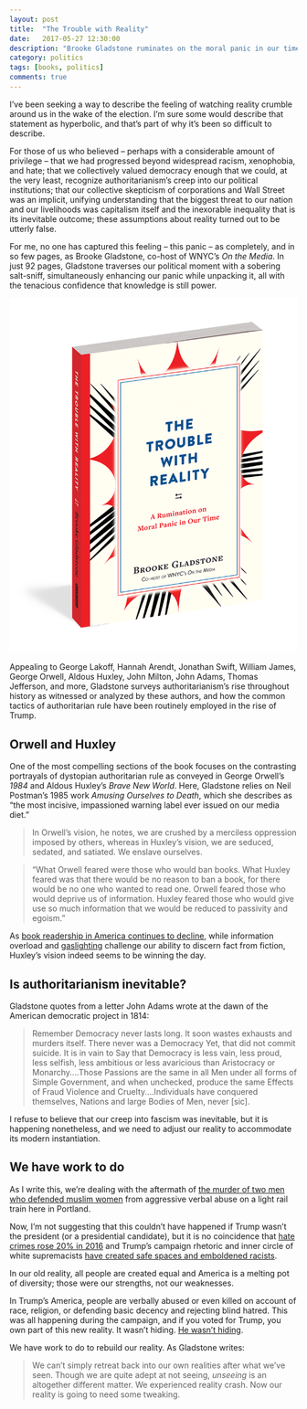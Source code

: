 ```yaml
---
layout: post
title:  "The Trouble with Reality"
date:   2017-05-27 12:30:00
description: "Brooke Gladstone ruminates on the moral panic in our time."
category: politics
tags: [books, politics]
comments: true
---
```


I’ve been seeking a way to describe the feeling of watching reality crumble around us in the wake of the election. I’m sure some would describe that statement as hyperbolic, and that’s part of why it’s been so difficult to describe.

For those of us who believed – perhaps with a considerable amount of privilege – that we had progressed beyond widespread racism, xenophobia, and hate; that we collectively valued democracy enough that we could, at the very least, recognize authoritarianism’s creep into our political institutions; that our collective skepticism of corporations and Wall Street was an implicit, unifying understanding that the biggest threat to our nation and our livelihoods was capitalism itself and the inexorable inequality that is its inevitable outcome; these assumptions about reality turned out to be utterly false. 

For me, no one has captured this feeling – this panic – as completely, and in so few pages, as Brooke Gladstone, co-host of WNYC’s _On the Media_. In just 92 pages, Gladstone traverses our political moment with a sobering salt-sniff, simultaneously enhancing our panic while unpacking it, all with the tenacious confidence that knowledge is still power.

![The Trouble with Reality book cover](../assets/images/trouble_reality.png)

Appealing to George Lakoff, Hannah Arendt, Jonathan Swift, William James, George Orwell, Aldous Huxley, John Milton, John Adams, Thomas Jefferson, and more, Gladstone surveys authoritarianism’s rise throughout history as witnessed or analyzed by these authors, and how the common tactics of authoritarian rule have been routinely employed in the rise of Trump.

## Orwell and Huxley

One of the most compelling sections of the book focuses on the contrasting portrayals of dystopian authoritarian rule as conveyed in George Orwell’s _1984_ and Aldous Huxley’s _Brave New World_. Here, Gladstone relies on Neil Postman’s 1985 work _Amusing Ourselves to Death_, which she describes as “the most incisive, impassioned warning label ever issued on our media diet.”

> In Orwell’s vision, he notes, we are crushed by a merciless oppression imposed by others, whereas in Huxley’s vision, we are seduced, sedated, and satiated. We enslave ourselves.

 > “What Orwell feared were those who would ban books. What Huxley feared was that there would be no reason to ban a book, for there would be no one who wanted to read one. Orwell feared those who would deprive us of information. Huxley feared those who would give use so much information that we would be reduced to passivity and egoism.”
 
As [book readership in America continues to decline](http://www.latimes.com/books/jacketcopy/la-et-jc-fewer-americans-reading-books-20151021-story.html), while information overload and [gaslighting](https://www.washingtonpost.com/posteverything/wp/2016/11/07/the-trump-campaigns-war-on-reality-made-me-question-what-i-saw/?utm_term=.7f619b918257) challenge our ability to discern fact from fiction, Huxley’s vision indeed seems to be winning the day.

## Is authoritarianism inevitable?

Gladstone quotes from a letter John Adams wrote at the dawn of the American democratic project in 1814:

> Remember Democracy never lasts long. It soon wastes exhausts and murders itself. There never was a Democracy Yet, that did not commit suicide. It is in vain to Say that Democracy is less vain, less proud, less selfish, less ambitious or less avaricious than Aristocracy or Monarchy....Those Passions are the same in all Men under all forms of Simple Government, and when unchecked, produce the same Effects of Fraud Violence and Cruelty....Individuals have conquered themselves, Nations and large Bodies of Men, never [sic].

I refuse to believe that our creep into fascism was inevitable, but it is happening nonetheless, and we need to adjust our reality to accommodate its modern instantiation.

## We have work to do

As I write this, we’re dealing with the aftermath of [the murder of two men who defended muslim women](http://www.oregonlive.com/portland/index.ssf/2017/05/police_responding_to_ne_portla.html#incart_big-photo) from aggressive verbal abuse on a light rail train here in Portland. 

Now, I’m not suggesting that this couldn’t have happened if Trump wasn’t the president (or a presidential candidate), but it is no coincidence that [hate crimes rose 20% in 2016](http://www.nbcnews.com/news/us-news/u-s-hate-crimes-20-percent-2016-fueled-election-campaign-n733306) and Trump’s campaign rhetoric and inner circle of white supremacists [have created safe spaces and emboldened racists](https://www.salon.com/2017/03/08/trumps-election-has-created-safe-spaces-for-racists-southern-poverty-law-centers-heidi-beirich-on-the-wave-of-hate-crimes/).

In our old reality, all people are created equal and America is a melting pot of diversity; those were our strengths, not our weaknesses.

In Trump’s America, people are verbally abused or even killed on account of race, religion, or defending basic decency and rejecting blind hatred. This was all happening during the campaign, and if you voted for Trump, you own part of this new reality. It wasn’t hiding. [He wasn’t hiding](https://www.vox.com/2016/7/25/12270880/donald-trump-racism-history).

We have work to do to rebuild our reality. As Gladstone writes:

> We can’t simply retreat back into our own realities after what we’ve seen. Though we are quite adept at not seeing, _unseeing_ is an altogether different matter. We experienced reality crash. Now our reality is going to need some tweaking.


